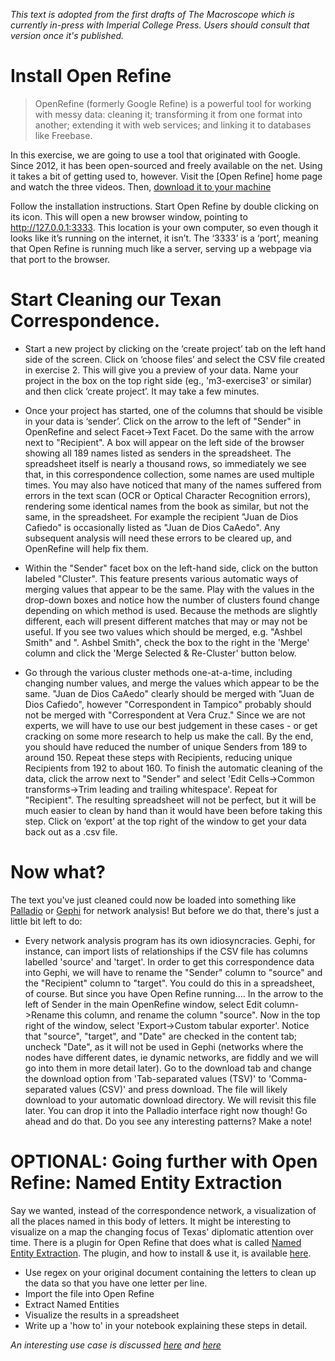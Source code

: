 _This text is adopted from the first drafts of The Macroscope which is currently in-press with Imperial College Press. Users should consult that version once it's published._

# Install Open Refine

>OpenRefine (formerly Google Refine) is a powerful tool for working with messy data: cleaning it; transforming it from one format into another; extending it with web services; and linking it to databases like Freebase.

In this exercise, we are going to use a tool that originated with Google. Since 2012, it has been open-sourced and freely available on the net. Using it takes a bit of getting used to, however. Visit the [Open Refine] home page and watch the three videos. Then, [download it to your machine](http://openrefine.org/download.html)

Follow the installation instructions. Start Open Refine by double clicking on its icon. This will open a new browser window, pointing to http://127.0.0.1:3333. This location is your own computer, so even though it looks like it’s running on the internet, it isn’t. The ‘3333’ is a ‘port’, meaning that Open Refine is running much like a server, serving up a webpage via that port to the browser.

# Start Cleaning our Texan Correspondence.

+ Start a new project by clicking on the ‘create project’ tab on the left hand side of the screen. Click on ‘choose files’ and select the CSV file created in exercise 2. This will give you a preview of your data. Name your project in the box on the top right side (eg., 'm3-exercise3' or similar) and then click ‘create project’. It may take a few minutes.

+ Once your project has started, one of the columns that should be visible in your data is ‘sender’. Click on the arrow to the left of "Sender" in OpenRefine and select Facet->Text Facet. Do the same with the arrow next to "Recipient". A box will appear on the left side of the browser showing all 189 names listed as senders in the spreadsheet. The spreadsheet itself is nearly a thousand rows, so immediately we see that, in this correspondence collection, some names are used multiple times. You may also have noticed that many of the names suffered from errors in the text scan (OCR or Optical Character Recognition errors), rendering some identical names from the book as similar, but not the same, in the spreadsheet. For example the recipient "Juan de Dios Cafiedo" is occasionally listed as "Juan de Dios CaAedo". Any subsequent analysis will need these errors to be cleared up, and OpenRefine will help fix them.

+ Within the "Sender" facet box on the left-hand side, click on the button labeled "Cluster". This feature presents various automatic ways of merging values that appear to be the same.   Play with the values in the drop-down boxes and notice how the number of clusters found change depending on which method is used. Because the methods are slightly different, each will present different matches that may or may not be useful. If you see two values which should be merged, e.g. "Ashbel Smith" and ". Ashbel Smith", check the box to the right in the 'Merge' column and click the 'Merge Selected & Re-Cluster' button below.

+ Go through the various cluster methods one-at-a-time, including changing number values, and merge the values which appear to be the same. "Juan de Dios CaAedo" clearly should be merged with "Juan de Dios Cafiedo", however "Correspondent in Tampico" probably should not be merged with "Correspondent at Vera Cruz." Since we are not experts, we will have to use our best judgement in these cases - or get cracking on some more research to help us make the call. By the end, you should have reduced the number of unique Senders from 189 to around 150. Repeat these steps with Recipients, reducing unique Recipients from 192 to about 160. To finish the automatic cleaning of the data, click the arrow next to "Sender" and select 'Edit Cells->Common transforms->Trim leading and trailing whitespace'. Repeat for "Recipient". The resulting spreadsheet will not be perfect, but it will be much easier to clean by hand than it would have been before taking this step. Click on ‘export’ at the top right of the window to get your data back out as a .csv file.

# Now what?
The text you've just cleaned could now be loaded into something like [Palladio](http://palladio.designhumanities.org/) or [Gephi](http://gephi.org) for network analysis! But before we do that, there's just a little bit left to do:

+ Every network analysis program has its own idiosyncracies. Gephi, for instance, can import lists of relationships if the CSV file has columns labelled 'source' and 'target'. In order to get this correspondence data into Gephi, we will have to rename the "Sender" column to "source" and the "Recipient" column to "target". You could do this in a spreadsheet, of course. But since you have Open Refine running.... In the arrow to the left of Sender in the main OpenRefine window, select Edit column->Rename this column, and rename the column "source". Now in the top right of the window, select 'Export->Custom tabular exporter'. Notice that "source", "target", and "Date" are checked in the content tab; uncheck "Date", as it will not be used in Gephi (networks where the nodes have different dates, ie dynamic networks, are fiddly and we will go into them in more detail later). Go to the download tab and change the download option from 'Tab-separated values (TSV)' to 'Comma-separated values (CSV)' and press download.  The file will likely download to your automatic download directory. We will revisit this file later. You can drop it into the Palladio interface right now though! Go ahead and do that. Do you see any interesting patterns? Make a note!

# OPTIONAL: Going further with Open Refine: Named Entity Extraction
Say we wanted, instead of the correspondence network, a visualization of all the places named in this body of letters. It might be interesting to visualize on a map the changing focus of Texas' diplomatic attention over time. There is a plugin for Open Refine that does what is called [Named Entity Extraction](http://en.wikipedia.org/wiki/Named-entity_recognition). The plugin, and how to install & use it, is available [here](http://freeyourmetadata.org/named-entity-extraction/).
+ Use regex on your original document containing the letters to clean up the data so that you have one letter per line.
+ Import the file into Open Refine
+ Extract Named Entities
+ Visualize the results in a spreadsheet
+ Write up a 'how to' in your notebook explaining these steps in detail.

_An interesting use case is discussed [here](http://blog.spaziodati.eu/en/2014/07/24/using-openrefine-to-perform-text-mining-on-your-data-food-for-thoughts/) and [here](http://freeyourmetadata.org/publications/named-entity-recognition.pdf)_
